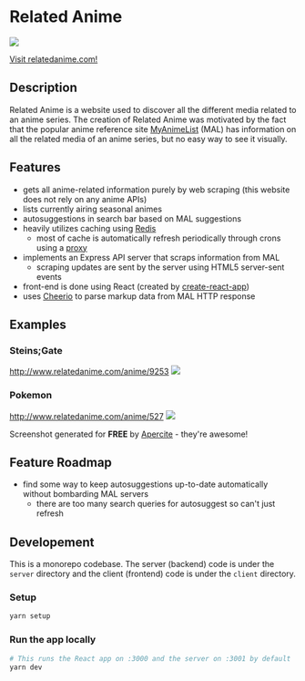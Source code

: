 # Related Anime

<img src="https://aprc.it/api/1200x630/http://relatedanime.com/">

[Visit relatedanime.com!](http://www.relatedanime.com/)

## Description

Related Anime is a website used to discover all the different media related to an anime series.
The creation of Related Anime was motivated by the fact that the popular anime reference site [MyAnimeList](https://myanimelist.net/) (MAL) has information on all the related media of an anime series, but no easy way to see it visually.

## Features

- gets all anime-related information purely by web scraping (this website does not rely on any anime APIs)
- lists currently airing seasonal animes
- autosuggestions in search bar based on MAL suggestions
- heavily utilizes caching using [Redis](https://redis.io/)
  - most of cache is automatically refresh periodically through crons using a [proxy](https://github.com/Fondson/relatedanime-proxy)
- implements an Express API server that scraps information from MAL
  - scraping updates are sent by the server using HTML5 server-sent events
- front-end is done using React (created by [create-react-app](https://github.com/facebookincubator/create-react-app))
- uses [Cheerio](https://github.com/cheeriojs/cheerio) to parse markup data from MAL HTTP response

## Examples

### Steins;Gate

http://www.relatedanime.com/anime/9253
<img src="https://aprc.it/api/1200x630/http://www.relatedanime.com/anime/9253">

### Pokemon

http://www.relatedanime.com/anime/527
<img src="https://aprc.it/api/1200x630/http://www.relatedanime.com/anime/527">

Screenshot generated for **FREE** by [Apercite](https://apercite.fr/en/) - they're awesome!

## Feature Roadmap

- find some way to keep autosuggestions up-to-date automatically without bombarding MAL servers
  - there are too many search queries for autosuggest so can't just refresh

## Developement

This is a monorepo codebase. The server (backend) code is under the `server` directory and the client (frontend) code is under the `client` directory.

### Setup

```bash
yarn setup
```

### Run the app locally

```bash
# This runs the React app on :3000 and the server on :3001 by default
yarn dev
```
